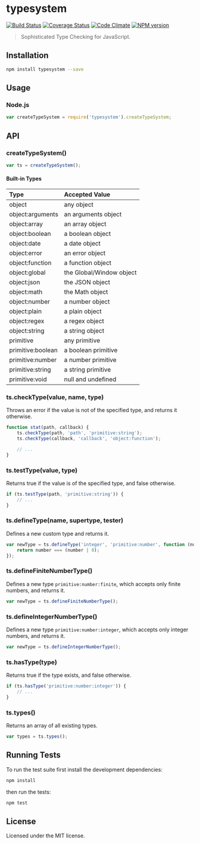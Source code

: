 # typesystem
[![Build Status](https://travis-ci.org/clebert/typesystem.png?branch=master)](https://travis-ci.org/clebert/typesystem)
[![Coverage Status](https://coveralls.io/repos/clebert/typesystem/badge.png)](https://coveralls.io/r/clebert/typesystem)
[![Code Climate](https://codeclimate.com/github/clebert/typesystem.png)](https://codeclimate.com/github/clebert/typesystem)
[![NPM version](https://badge.fury.io/js/typesystem.png)](https://badge.fury.io/js/typesystem)

> Sophisticated Type Checking for JavaScript.

## Installation

```sh
npm install typesystem --save
```

## Usage

### Node.js

```javascript
var createTypeSystem = require('typesystem').createTypeSystem;
```

## API

### createTypeSystem()

```javascript
var ts = createTypeSystem();
```

#### Built-in Types

| Type              | Accepted Value           |
| :---------------- | :----------------------- |
| object            | any object               |
| object:arguments  | an arguments object      |
| object:array      | an array object          |
| object:boolean    | a boolean object         |
| object:date       | a date object            |
| object:error      | an error object          |
| object:function   | a function object        |
| object:global     | the Global/Window object |
| object:json       | the JSON object          |
| object:math       | the Math object          |
| object:number     | a number object          |
| object:plain      | a plain object           |
| object:regex      | a regex object           |
| object:string     | a string object          |
| primitive         | any primitive            |
| primitive:boolean | a boolean primitive      |
| primitive:number  | a number primitive       |
| primitive:string  | a string primitive       |
| primitive:void    | null and undefined       |

### ts.checkType(value, name, type)

Throws an error if the value is not of the specified type, and returns it otherwise.

```javascript
function stat(path, callback) {
    ts.checkType(path, 'path', 'primitive:string');
    ts.checkType(callback, 'callback', 'object:function');

    // ...
}
```

### ts.testType(value, type)

Returns true if the value is of the specified type, and false otherwise.

```javascript
if (ts.testType(path, 'primitive:string')) {
    // ...
}
```

### ts.defineType(name, supertype, tester)

Defines a new custom type and returns it.

```javascript
var newType = ts.defineType('integer', 'primitive:number', function (number) {
    return number === (number | 0);
});
```

### ts.defineFiniteNumberType()

Defines a new type ```primitive:number:finite```, which accepts only finite numbers, and returns it.

```javascript
var newType = ts.defineFiniteNumberType();
```

### ts.defineIntegerNumberType()

Defines a new type ```primitive:number:integer```, which accepts only integer numbers, and returns it.

```javascript
var newType = ts.defineIntegerNumberType();
```

### ts.hasType(type)

Returns true if the type exists, and false otherwise.

```javascript
if (ts.hasType('primitive:number:integer')) {
    // ...
}
```

### ts.types()

Returns an array of all existing types.

```javascript
var types = ts.types();
```

## Running Tests

To run the test suite first install the development dependencies:

```sh
npm install
```

then run the tests:

```sh
npm test
```

## License

Licensed under the MIT license.
